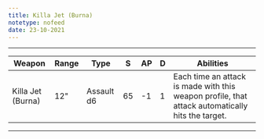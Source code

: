 ```yaml
---
title: Killa Jet (Burna)
notetype: nofeed
date: 23-10-2021
---
```


---

| Weapon            | Range | Type       | S   | AP  | D   | Abilities                                                                                        |
| ----------------- | ----- | ---------- | --- | --- | --- | ------------------------------------------------------------------------------------------------ |
| Killa Jet (Burna) | 12"   | Assault d6 | 65  | -1  | 1   | Each time an attack is made with this weapon profile, that attack automatically hits the target. | 

---